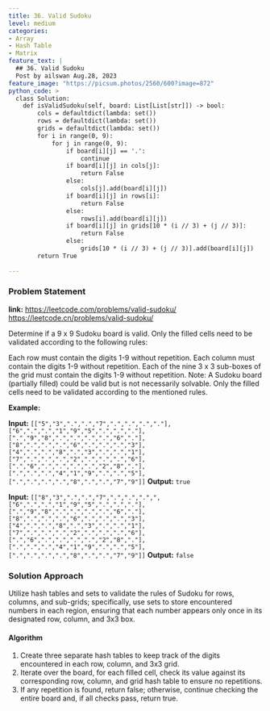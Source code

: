 ```yaml
---
title: 36. Valid Sudoku
level: medium
categories:
- Array
- Hash Table
- Matrix
feature_text: |
  ## 36. Valid Sudoku
  Post by ailswan Aug.28, 2023
feature_image: "https://picsum.photos/2560/600?image=872"
python_code: >
  class Solution:
    def isValidSudoku(self, board: List[List[str]]) -> bool:
        cols = defaultdict(lambda: set())
        rows = defaultdict(lambda: set())
        grids = defaultdict(lambda: set())
        for i in range(0, 9):
            for j in range(0, 9):
                if board[i][j] == '.':
                    continue
                if board[i][j] in cols[j]:
                    return False
                else:
                    cols[j].add(board[i][j])
                if board[i][j] in rows[i]:
                    return False
                else:
                    rows[i].add(board[i][j])
                if board[i][j] in grids[10 * (i // 3) + (j // 3)]:
                    return False
                else:
                    grids[10 * (i // 3) + (j // 3)].add(board[i][j])
        return True   
    
---
```


### Problem Statement
**link:**
https://leetcode.com/problems/valid-sudoku/
https://leetcode.cn/problems/valid-sudoku/

Determine if a 9 x 9 Sudoku board is valid. Only the filled cells need to be validated according to the following rules:

Each row must contain the digits 1-9 without repetition.
Each column must contain the digits 1-9 without repetition.
Each of the nine 3 x 3 sub-boxes of the grid must contain the digits 1-9 without repetition.
Note:
A Sudoku board (partially filled) could be valid but is not necessarily solvable.
Only the filled cells need to be validated according to the mentioned rules.

**Example:**

**Input:** `[["5","3",".",".","7",".",".",".","."],["6",".",".","1","9","5",".",".","."],[".","9","8",".",".",".",".","6","."],["8",".",".",".","6",".",".",".","3"],["4",".",".","8",".","3",".",".","1"],["7",".",".",".","2",".",".",".","6"],[".","6",".",".",".",".","2","8","."],[".",".",".","4","1","9",".",".","5"],[".",".",".",".","8",".",".","7","9"]]`
**Output:** `true`

**Input:** `[["8","3",".",".","7",".",".",".",",["6",".",".","1","9","5",".",".","."],[".","9","8",".",".",".",".","6","."],["8",".",".",".","6",".",".",".","3"],["4",".",".","8",".","3",".",".","1"],["7",".",".",".","2",".",".",".","6"],[".","6",".",".",".",".","2","8","."],[".",".",".","4","1","9",".",".","5"],[".",".",".",".","8",".",".","7","9"]]`
**Output:** `false`


### Solution Approach

Utilize hash tables and sets to validate the rules of Sudoku for rows, columns, and sub-grids; specifically, use sets to store encountered numbers in each region, ensuring that each number appears only once in its designated row, column, and 3x3 box.

#### Algorithm
1. Create three separate hash tables to keep track of the digits encountered in each row, column, and 3x3 grid.
2. Iterate over the board, for each filled cell, check its value against its corresponding row, column, and grid hash table to ensure no repetitions.
3. If any repetition is found, return false; otherwise, continue checking the entire board and, if all checks pass, return true.
 
